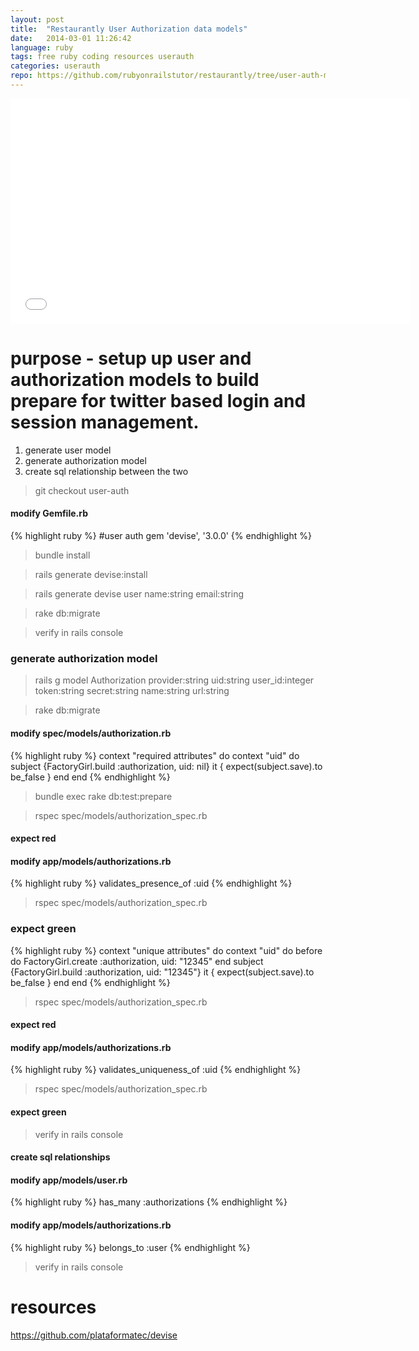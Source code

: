 ```yaml
---
layout: post
title:  "Restaurantly User Authorization data models"
date:   2014-03-01 11:26:42
language: ruby
tags: free ruby coding resources userauth
categories: userauth
repo: https://github.com/rubyonrailstutor/restaurantly/tree/user-auth-models
---
```


<iframe width="640" height="360" src="//www.youtube.com/embed/YYRyg3aZWDQ?vq=hd1080" frameborder="0" allowfullscreen></iframe>


# purpose  - setup up user and authorization models to build prepare for twitter based login and session management.

1. generate user model
2. generate authorization model
3. create sql relationship between the two

> git checkout user-auth

#### modify Gemfile.rb

{% highlight ruby %}
  #user auth
  gem 'devise', '3.0.0'
{% endhighlight %}


> bundle install

> rails generate devise:install

> rails generate devise user name:string email:string

> rake db:migrate

> verify in rails console

### generate authorization model

> rails g model Authorization provider:string uid:string user_id:integer token:string secret:string name:string url:string

> rake db:migrate



#### modify spec/models/authorization.rb

{% highlight ruby %}
  context "required attributes" do
    context "uid" do
      subject {FactoryGirl.build :authorization, uid: nil}
      it { expect(subject.save).to be_false }
    end
  end
{% endhighlight %}

> bundle exec rake db:test:prepare

> rspec spec/models/authorization_spec.rb


#### expect red


#### modify app/models/authorizations.rb

{% highlight ruby %}
  validates_presence_of :uid
{% endhighlight %}

> rspec spec/models/authorization_spec.rb


### expect green

{% highlight ruby %}
  context "unique attributes" do
    context "uid" do
      before do
        FactoryGirl.create :authorization, uid: "12345"
      end
      subject {FactoryGirl.build :authorization, uid: "12345"}
      it { expect(subject.save).to be_false }
    end
  end
{% endhighlight %}

> rspec spec/models/authorization_spec.rb


#### expect red

#### modify app/models/authorizations.rb

{% highlight ruby %}
  validates_uniqueness_of :uid
{% endhighlight %}

> rspec spec/models/authorization_spec.rb

#### expect green

> verify in rails console

#### create sql relationships

#### modify app/models/user.rb

{% highlight ruby %}
  has_many :authorizations
{% endhighlight %}

#### modify app/models/authorizations.rb

{% highlight ruby %}
  belongs_to :user
{% endhighlight %}

> verify in rails console

# resources
https://github.com/plataformatec/devise
